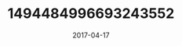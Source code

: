---
title: "1494484996693243552"
cover: "2017-04-17 07.01.56 1494484996693243552_46248401"
photo: "2017-04-17 07.01.56 1494484996693243552_46248401"
date: "2017-04-17"
type: "photo"
---